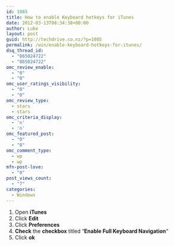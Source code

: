 ```yaml
---
id: 1085
title: How to enable Keyboard hotkeys for iTunes
date: 2012-03-13T08:34:38+00:00
author: Luke
layout: post
guid: http://techdrive.co.nz/?p=1085
permalink: /win/enable-keyboard-hotkeys-for-itunes/
dsq_thread_id:
  - "865024722"
  - "865024722"
omc_review_enable:
  - "0"
  - "0"
omc_user_ratings_visibility:
  - "0"
  - "0"
omc_review_type:
  - stars
  - stars
omc_criteria_display:
  - 'n'
  - 'n'
omc_featured_post:
  - "0"
  - "0"
omc_comment_type:
  - wp
  - wp
mfn-post-love:
  - "0"
post_views_count:
  - "7"
categories:
  - Windows
---
```

  1. Open **iTunes**
  2. Click **Edit**
  3. Click **Preferences**
  4. **Check** the **checkbox** titled &#8220;**Enable Full Keyboard Navigation**&#8220;
  5. Click **ok**